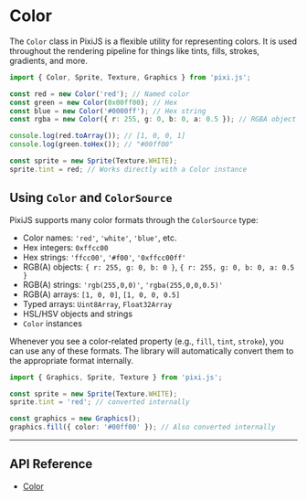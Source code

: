# Color

The `Color` class in PixiJS is a flexible utility for representing colors. It is used throughout the rendering pipeline for things like tints, fills, strokes, gradients, and more.

```ts
import { Color, Sprite, Texture, Graphics } from 'pixi.js';

const red = new Color('red'); // Named color
const green = new Color(0x00ff00); // Hex
const blue = new Color('#0000ff'); // Hex string
const rgba = new Color({ r: 255, g: 0, b: 0, a: 0.5 }); // RGBA object

console.log(red.toArray()); // [1, 0, 0, 1]
console.log(green.toHex()); // "#00ff00"

const sprite = new Sprite(Texture.WHITE);
sprite.tint = red; // Works directly with a Color instance
```

## Using `Color` and `ColorSource`

PixiJS supports many color formats through the `ColorSource` type:

- Color names: `'red'`, `'white'`, `'blue'`, etc.
- Hex integers: `0xffcc00`
- Hex strings: `'ffcc00'`, `'#f00'`, `'0xffcc00ff'`
- RGB(A) objects: `{ r: 255, g: 0, b: 0 }`, `{ r: 255, g: 0, b: 0, a: 0.5 }`
- RGB(A) strings: `'rgb(255,0,0)'`, `'rgba(255,0,0,0.5)'`
- RGB(A) arrays: `[1, 0, 0]`, `[1, 0, 0, 0.5]`
- Typed arrays: `Uint8Array`, `Float32Array`
- HSL/HSV objects and strings
- `Color` instances

Whenever you see a color-related property (e.g., `fill`, `tint`, `stroke`), you can use any of these formats. The library will automatically convert them to the appropriate format internally.

```ts
import { Graphics, Sprite, Texture } from 'pixi.js';

const sprite = new Sprite(Texture.WHITE);
sprite.tint = 'red'; // converted internally

const graphics = new Graphics();
graphics.fill({ color: '#00ff00' }); // Also converted internally
```

---

## API Reference

- [Color](https://pixijs.download/release/docs/color.Color.html)
